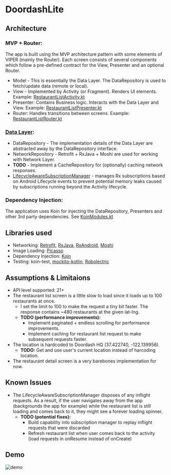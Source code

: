 # DoordashLite

## Architecture
### MVP + Router:
The app is built using the MVP architecture pattern with some elements of VIPER (mainly the Router). Each screen consists of several components which follow a pre-defined contract for the View, Presenter and an optional Router.
- Model - This is essentially the Data Layer. The DataRepository is used to fetch/update data (remote or local).
- View - Implemented by Activity (or Fragment). Renders UI elements. Example: [RestaurantListActivity.kt](app/src/main/java/com/interview/doordashlite/ui/restaurantlist/RestaurantListActivity.kt)
- Presenter: Contains Business logic. Interacts with the Data Layer and View. Example: [RestaurantListPresenter.kt](app/src/main/java/com/interview/doordashlite/ui/restaurantlist/RestaurantListPresenter.kt)
- Router: Handles transitions between screens. Example: [RestaurantListRouter.kt](app/src/main/java/com/interview/doordashlite/ui/restaurantlist/RestaurantListRouter.kt)

### [Data Layer](app/src/main/java/com/interview/doordashlite/datalayer): 
- DataRepository - The implementation details of the Data Layer are abstracted away by the DataRepository interface.
- NetworkRepository - Retrofit + RxJava + Moshi are used for working with Network Layer.
- **TODO** - Implement a CacheRepository for (optionally) caching network responses.
- [LifecycleAwareSubscriptionManager](app/src/main/java/com/interview/doordashlite/base/LifecycleAwareSubscriptionManager.kt) - manages Rx subscriptions based on Android Lifecycle events to prevent potential memory leaks caused by subscriptions running beyond the Activity lifecycle.

### Dependency Injection:
The application uses Koin for injecting the DataRepository, Presenters and other 3rd party dependencies. See [KoinModules.kt](app/src/main/java/com/interview/doordashlite/base/KoinModules.kt)

## Libraries used
- Networking: [Retrofit](https://github.com/square/retrofit), [RxJava](https://github.com/ReactiveX/RxJava), [RxAndroid](https://github.com/ReactiveX/RxAndroid), [Moshi](https://github.com/square/moshi)
- Image Loading: [Picasso](https://github.com/square/picasso)
- Dependency Injection: [Koin](https://github.com/InsertKoinIO/koin)
- Testing: koin-test, [mockito-kotlin](https://github.com/nhaarman/mockito-kotlin), [Robolectric](https://github.com/robolectric/robolectric)

## Assumptions & Limitaions
- API level supported: 21+
- The restaurant list screen is a little slow to load since it loads up to 100 restaurants at once. 
  - I set the limit to 100 to make the request a tiny bit faster. The response contains ~480 restaurants at the given lat-lng.
  - **TODO (performance improvements):**
    - Implement paginated + endless scrolling for performance improvements.
    - Implement caching for restaurant list request to make subsequent requests faster.
- The location is hardcoded to Doordash HQ (37.422740, -122.139956).
  - **TODO:** Get and use user's current location instead of harcoding location.
- The restaurant detail screen is a very barebones implementation for now.

## Known Issues
- The LifecycleAwareSubscriptionManager disposes of any inflight requests. As a result, if the user navigates away from the app (backgrounds the app for example) while the restaurant list is still loading and comes back to it, they might see a forever loading spinner.
  - **TODO (potential fixes):** 
    - Build capability into subscription manager to replay inflight requests that were discarded
    - Refresh restaurant list when user comes back to the activity (load requests in onResume instead of onCreate)

## Demo
![demo](https://media.giphy.com/media/QugxBh4CtIlEhBeGAn/giphy.gif)
   
